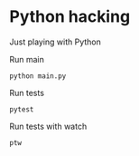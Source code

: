 # Python hacking

Just playing with Python

Run main

    python main.py

Run tests

    pytest

Run tests with watch

    ptw
